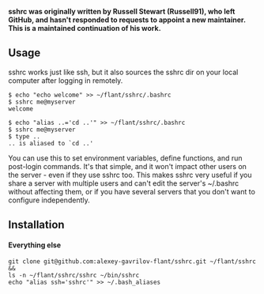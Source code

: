 **sshrc was originally written by Russell Stewart (Russell91), who left GitHub,
and hasn't responded to requests to appoint a new maintainer. This is a
maintained continuation of his work.**

## Usage

sshrc works just like ssh, but it also sources the sshrc dir on your local computer after logging in remotely.

    $ echo "echo welcome" >> ~/flant/sshrc/.bashrc
    $ sshrc me@myserver
    welcome

    $ echo "alias ..='cd ..'" >> ~/flant/sshrc/.bashrc
    $ sshrc me@myserver
    $ type ..
    .. is aliased to `cd ..'

You can use this to set environment variables, define functions, and run post-login commands. It's that simple, and it won't impact other users on the server - even if they use sshrc too. This makes sshrc very useful if you share a server with multiple users and can't edit the server's ~/.bashrc without affecting them, or if you have several servers that you don't want to configure independently.

## Installation

#### Everything else

    git clone git@github.com:alexey-gavrilov-flant/sshrc.git ~/flant/sshrc &&
    ls -n ~/flant/sshrc/sshrc ~/bin/sshrc
    echo "alias ssh='sshrc'" >> ~/.bash_aliases

